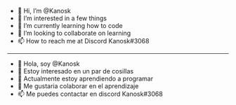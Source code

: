 - 👋 Hi, I’m @Kanosk
- 👀 I’m interested in a few things
- 🌱 I’m currently learning how to code
- 💞️ I’m looking to collaborate on learning
- 📫 How to reach me at Discord Kanosk#3068
---------------------------------------------
- 👋 Hola, soy @Kanosk
- 👀 Estoy interesado en un par de cosillas
- 🌱 Actualmente estoy aprendiendo a programar
- 💞️ Me gustaria colaborar en el aprendizaje
- 📫 Me puedes contactar en discord Kanosk#3068

<!---
Kanosk/Kanosk is a ✨ special ✨ repository because its `README.md` (this file) appears on your GitHub profile.
You can click the Preview link to take a look at your changes.
--->
